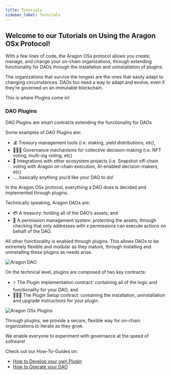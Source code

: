 ```yaml
---
title: Tutorials
sidebar_label: Tutorials
---
```


## Welcome to our Tutorials on Using the Aragon OSx Protocol!

With a few lines of code, the Aragon OSx protocol allows you create, manage, and change your on-chain organizations, through extending functionality for DAOs through the installation and uninstallation of plugins.

The organizations that survive the longest are the ones that easily adapt to changing circumstances. DAOs too need a way to adapt and evolve, even if they’re governed on an immutable blockchain.

This is where Plugins come in!

### DAO Plugins

DAO Plugins are smart contracts extending the functionality for DAOs

Some examples of DAO Plugins are:

- 💰 Treasury management tools (i.e. staking, yield distributions, etc),
- 👩🏾‍⚖️ Governance mechanisms for collective decision-making (i.e. NFT voting, multi-sig voting, etc)
- 🔌 Integrations with other ecosystem projects (i.e. Snapshot off-chain voting with Aragon on-chain execution, AI-enabled decision-makers, etc)
- …. basically anything you’d like your DAO to do!

In the Aragon OSx protocol, everything a DAO does is decided and implemented through plugins.

Technically speaking, Aragon DAOs are:

- 💳 A treasury: holding all of the DAO’s assets, and
- 🤝 A permission management system: protecting the assets, through checking that only addresses with x permissions can execute actions on behalf of the DAO.

All other functionality is enabled through plugins. This allows DAOs to be extremely flexible and modular as they mature, through installing and uninstalling these plugins as needs arise.

![Aragon DAO](/img/dao/Aragon_DAO_Diagram.png)

On the technical level, plugins are composed of two key contracts:

- ⚡️ The Plugin implementation contract: containing all of the logic and functionality for your DAO, and
- 👩🏻‍🏫 The Plugin Setup contract: containing the installation, uninstallation and upgrade instructions for your plugin.

![Aragon OSx Plugins](/img/plugins/what_is_a_plugin.png)

Through plugins, we provide a secure, flexible way for on-chain organizations to iterate as they grow.

We enable everyone to experiment with governance at the speed of software!

Check out our How-To-Guides on:

- [How to Develop your own Plugin](./02-plugin-development/index.md)
- [How to Operate your DAO](./01-dao/index.md)
